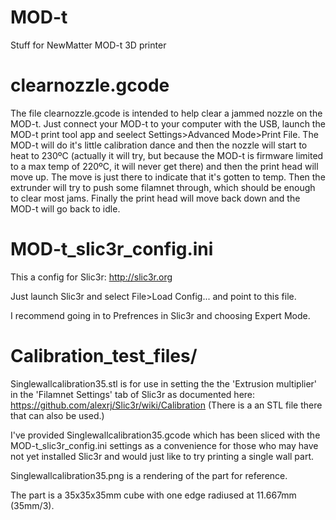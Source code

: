 # MOD-t
Stuff for NewMatter MOD-t 3D printer

clearnozzle.gcode
=================

The file clearnozzle.gcode is intended to help clear a jammed nozzle on the MOD-t.  Just connect your MOD-t to your computer with the USB, launch the MOD-t print tool app and seelect Settings>Advanced Mode>Print File. The MOD-t will do it's little calibration dance and then the nozzle will start to heat to 230ºC (actually it will try, but because the MOD-t is firmware limited to a max temp of 220ºC, it will never get there) and then the print head will move up. The move is just there to indicate that it's gotten to temp. Then the extrunder will try to push some filamnet through, which should be enough to clear most jams. Finally the print head will move back down and the MOD-t will go back to idle.

MOD-t_slic3r_config.ini
=======================

This a config for Slic3r: http://slic3r.org

Just launch Slic3r and select File>Load Config... and point to this file.  

I recommend going in to Prefrences in Slic3r and choosing Expert Mode.

Calibration_test_files/
=======================

Singlewallcalibration35.stl is for use in setting the the 'Extrusion multiplier' in the 'Filamnet Settings' tab of Slic3r as documented here:
https://github.com/alexrj/Slic3r/wiki/Calibration (There is a an STL file there that can also be used.)

I've provided Singlewallcalibration35.gcode which has been sliced with the MOD-t_slic3r_config.ini settings as a convenience for those who may have not yet installed Slic3r and would just like to try printing a single wall part.

Singlewallcalibration35.png is a rendering of the part for reference.

The part is a 35x35x35mm cube with one edge radiused at 11.667mm (35mm/3).